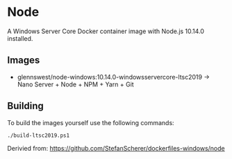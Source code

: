 # Node

A Windows Server Core Docker container image with Node.js 10.14.0 installed.

## Images

- glennswest/node-windows:10.14.0-windowsservercore-ltsc2019  -> Nano Server + Node + NPM + Yarn + Git

## Building

To build the images yourself use the following commands:

```
./build-ltsc2019.ps1
```

Derivied from: https://github.com/StefanScherer/dockerfiles-windows/node

